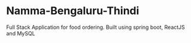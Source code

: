 # Namma-Bengaluru-Thindi
Full Stack Application for food ordering. Built using spring boot, ReactJS and MySQL
